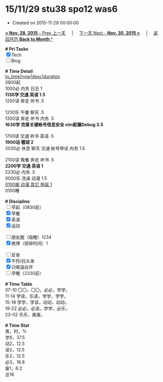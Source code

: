 # 15/11/29 stu38 spo12 was6

- Created on 2015-11-29 00:00:00

[**< Nov. 28, 2015** - Prev 上一天](/lifelogs/2015/11/d28.md) &nbsp; &nbsp; | &nbsp; &nbsp; [下一天 Next - **Nov. 30, 2015 >**](/lifelogs/2015/11/d30.md) &nbsp; &nbsp; |  &nbsp; &nbsp; [返回月历 **Back to Month ^**](/lifelogs/2015/11/index.md)
<br/><div><b># Pri Tasks</b></div><div><input checked="true" type="checkbox"/>Tech</div><div><input type="checkbox"/>Blog</div><div><br/></div><div><b># Time Detail</b></div><div><u>to_time|type|desc|duration</u></div><div>0900起</div><div>1000必 内务 日志 1</div><div><b>1130学 交通 英语 1.5</b></div><div>1200读 奔走 听书 .5</div><div><br/></div><div>1230乐 午餐 聊天 .5</div><div>1300读 奔走 听书 内务 .5</div><div><b>1630学 完善关键帐号信息安全 vim配置Debug 3.5</b></div><div><br/></div><div>1700读 交通 听书 英语 .5</div><div><b>1900动 毽球 2</b></div><div>2030必 休息 聊天 交通 帐号申诉 内务 1.5</div><div><br/></div><div>2100读 晚餐 奔走 听书 .5</div><div><b>2200学 交通 英语 1</b></div><div>2230必 内务 .5</div><div>0000乐 洗澡 动漫 1.5</div><div><u>0100废 动漫 其它 拖延 1</u></div><div>0100睡</div><div><br/></div><div><b># Discipline</b></div><div><input type="checkbox"/>早起（0830前）</div><div><input checked="true" type="checkbox"/>早餐</div><div><input checked="true" type="checkbox"/>英语</div><div><input checked="true" type="checkbox"/>运动</div><div><br/></div><div><input type="checkbox"/>朋友圈（临睡）1234</div><div><input checked="true" type="checkbox"/>微博（琐碎时间）1</div><div><br/></div><div><input type="checkbox"/>反省</div><div><input checked="true" type="checkbox"/>不捋/拉头发</div><div><input checked="true" type="checkbox"/>只喝温白开</div><div><input type="checkbox"/>早睡（2330前）</div><div><br/></div><div><b># Time Table</b></div><div>07-10 〇〇，〇〇，必必，学学，</div><div>11-14 学读，乐读，学学，学学，</div><div>15-18 学学，学读，动动，动动，</div><div>19-22 必必，必读，学学，必乐，</div><div>23-02 乐乐，废废。</div><div><br/></div><div><b># Time Stat</b></div><div>类，时，%</div><div>学6，37.5</div><div>动2，12.5</div><div>读2，12.5</div><div>乐2，12.5</div><div>必3，18.8</div><div>废1，6.2</div><div>总16</div>
